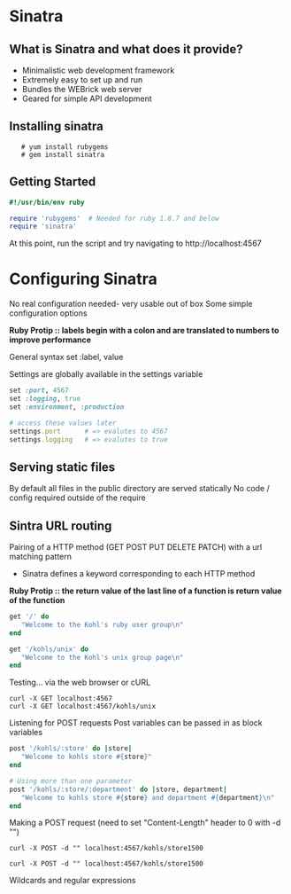 # Sinatra 

## What is Sinatra and what does it provide?
* Minimalistic web development framework
* Extremely easy to set up and run
* Bundles the WEBrick web server
* Geared for simple API development

## Installing sinatra
```shell
   # yum install rubygems
   # gem install sinatra
```

## Getting Started

```ruby
#!/usr/bin/env ruby

require 'rubygems'  # Needed for ruby 1.8.7 and below
require 'sinatra'  
```

At this point, run the script and 
try navigating to http://localhost:4567

# Configuring Sinatra
No real configuration needed- very usable out of box
Some simple configuration options

**Ruby Protip :: labels begin with a colon and are translated to numbers to improve performance**

General syntax
set :label, value

Settings are globally available in the settings variable

```ruby
set :port, 4567
set :logging, true
set :environment, :production

# access these values later
settings.port      # => evalutes to 4567
settings.logging   # => evalutes to true
```

## Serving static files
By default all files in the public directory are served statically
No code / config required outside of the require


## Sintra URL routing

Pairing of a HTTP method (GET POST PUT DELETE PATCH)
with a url matching pattern

* Sinatra defines a keyword corresponding to each HTTP method

**Ruby Protip :: the return value of the last line of a function is return value of the function**

```ruby
get '/' do
   "Welcome to the Kohl's ruby user group\n"
end

get '/kohls/unix' do
   "Welcome to the Kohl's unix group page\n"
end
```

Testing... via the web browser or cURL

```shell
curl -X GET localhost:4567
curl -X GET localhost:4567/kohls/unix
```

Listening for POST requests
Post variables can be passed in as block variables 
```ruby
post '/kohls/:store' do |store|
   "Welcome to kohls store #{store}"
end

# Using more than one parameter
post '/kohls/:store/:department' do |store, department|
   "Welcome to kohls store #{store} and department #{department}\n"
end

```

Making a POST request
(need to set "Content-Length" header to 0 with -d "")
```shell
curl -X POST -d "" localhost:4567/kohls/store1500

curl -X POST -d "" localhost:4567/kohls/store1500
```

Wildcards and regular expressions


